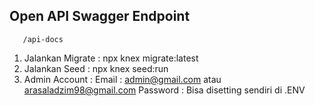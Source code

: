 ## Open API Swagger Endpoint

```http
   /api-docs
```

1. Jalankan Migrate : npx knex migrate:latest
2. Jalankan Seed : npx knex seed:run
3. Admin Account : 
    Email : admin@gmail.com atau arasaladzim98@gmail.com
    Password : Bisa disetting sendiri di .ENV
